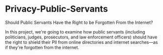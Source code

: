 # Privacy-Public-Servants
Should Public Servants Have the Right to be Forgotten From the Internet?

In this project, we're going to examine how public servants (including politicians, judges, prosecutors, and law enforcement officers) should have the right to shield their PII from online directories and internet searches—as if they're forgotten from the internet.
